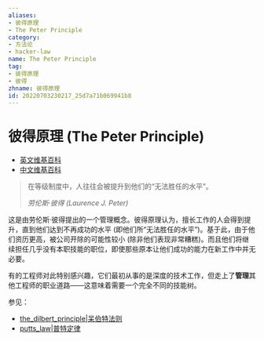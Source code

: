 ```yaml
---
aliases:
- 彼得原理
- The Peter Principle
category:
- 方法论
- hacker-law
name: The Peter Principle
tag:
- 彼得原理
- 彼得
zhname: 彼得原理
id: 20220703230217_25d7a71b069941b8
---
```


# 彼得原理 (The Peter Principle)

- [英文维基百科](https://en.wikipedia.org/wiki/Peter_principle)
- [中文维基百科](https://zh.wikipedia.org/wiki/%E5%BD%BC%E5%BE%97%E5%8E%9F%E7%90%86)

> 在等级制度中，人往往会被提升到他们的“无法胜任的水平”。
>
> _劳伦斯·彼得 (Laurence J. Peter)_

这是由劳伦斯·彼得提出的一个管理概念。彼得原理认为，擅长工作的人会得到提升，直到他们达到不再成功的水平 (即他们所“无法胜任的水平”)。基于此，由于他们资历更高，被公司开除的可能性较小 (除非他们表现非常糟糕)。而且他们将继续担任几乎没有本职技能的职位，即使那些原本让他们成功的能力在新工作中并无必要。

有的工程师对此特别感兴趣，它们最初从事的是深度的技术工作，但走上了**管理**其他工程师的职业道路——这意味着需要一个完全不同的技能树。

参见：

- [the_dilbert_principle|呆伯特法则](./the_dilbert_principle.md)
- [putts_law|普特定律](./putts_law.md)

